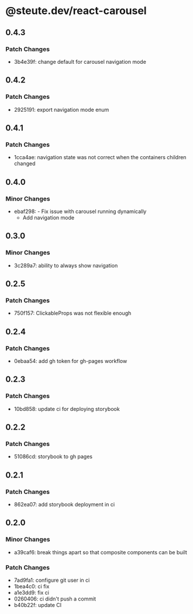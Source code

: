 # @steute.dev/react-carousel

## 0.4.3

### Patch Changes

- 3b4e39f: change default for carousel navigation mode

## 0.4.2

### Patch Changes

- 2925191: export navigation mode enum

## 0.4.1

### Patch Changes

- 1cca4ae: navigation state was not correct when the containers children changed

## 0.4.0

### Minor Changes

- ebaf298: - Fix issue with carousel running dynamically
  - Add navigation mode

## 0.3.0

### Minor Changes

- 3c289a7: ability to always show navigation

## 0.2.5

### Patch Changes

- 750f157: ClickableProps was not flexible enough

## 0.2.4

### Patch Changes

- 0ebaa54: add gh token for gh-pages workflow

## 0.2.3

### Patch Changes

- 10bd858: update ci for deploying storybook

## 0.2.2

### Patch Changes

- 51086cd: storybook to gh pages

## 0.2.1

### Patch Changes

- 862ea07: add storybook deployment in ci

## 0.2.0

### Minor Changes

- a39caf6: break things apart so that composite components can be built

### Patch Changes

- 7ad9fa1: configure git user in ci
- 1bea4c0: ci fix
- a1e3dd9: fix ci
- 0260406: ci didn't push a commit
- b40b22f: update CI
